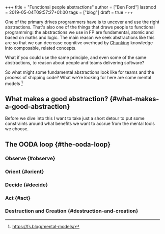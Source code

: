 +++
title = "Functional people abstractions"
author = ["Ben Ford"]
lastmod = 2019-05-04T09:57:27+01:00
tags = ["blog"]
draft = true
+++

One of the primary drives programmers have is to uncover and use the right
abstractions. That's also one of the things that draws people to functional
programming: the abstractions we use in FP are fundamental, atomic and based on
maths and logic. The main reason we seek abstractions like this are so that we
can decrease cognitive overhead by [Chunking](https://en.wikipedia.org/wiki/Chunking%5F(psychology)) knowledge into composable, related
concepts.

What if you could use the same principle, and even some of the same
abstractions, to reason about people and teams delivering software?

<!--more-->

So what might some fundamental abstractions look like for teams and the process
of shipping code? What we're looking for here are some mental models&nbsp;[^fn:1]


## What makes a good abstraction? {#what-makes-a-good-abstraction}

Before we dive into this I want to take just a short detour to put some
constraints around what benefits we want to accrue from the mental tools we choose.


## The OODA loop {#the-ooda-loop}


### Observe {#observe}


### Orient {#orient}


### Decide {#decide}


### Act {#act}


### Destruction and Creation {#destruction-and-creation}

[^fn:1]: <https://fs.blog/mental-models/>
